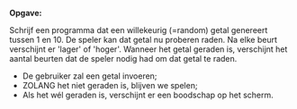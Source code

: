 **Opgave:**

Schrijf een programma dat een willekeurig (=random) getal genereert tussen 1 en 10. De speler kan dat getal nu proberen raden. Na elke beurt verschijnt er 'lager' of 'hoger'. Wanneer het getal geraden is, verschijnt het aantal beurten dat de speler nodig had om dat getal te raden. 

* De gebruiker zal een getal invoeren; 
* ZOLANG het niet geraden is, blijven we spelen; 
* Als het wél geraden is, verschijnt er een boodschap op het scherm. 
